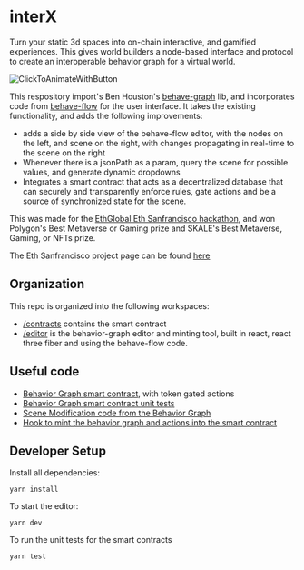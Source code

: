 # interX

Turn your static 3d spaces into on-chain interactive, and gamified experiences. This gives world builders a node-based interface and protocol to create an interoperable behavior graph for a virtual world.

![ClickToAnimateWithButton](https://user-images.githubusercontent.com/891755/202081868-2c602aee-cabd-49cd-8b81-459071e17749.gif)


This respository import's Ben Houston's [behave-graph](https://github.com/bhouston/behave-graph) lib, and incorporates code from [behave-flow](https://github.com/beeglebug/behave-flow) for the user interface. It takes the existing functionality, and adds the following improvements:

- adds a side by side view of the behave-flow editor, with the nodes on the left, and scene on the right, with changes propagating in real-time to the scene on the right
- Whenever there is a jsonPath as a param, query the scene for possible values, and generate dynamic dropdowns
- Integrates a smart contract that acts as a decentralized database that can securely and transparently enforce rules, gate actions and be a source of synchronized state for the scene.

This was made for the [EthGlobal Eth Sanfrancisco hackathon](https://sf.ethglobal.com/), and won Polygon's Best Metaverse or Gaming prize and SKALE's Best Metaverse, Gaming, or NFTs prize.

The Eth Sanfrancisco project page can be found [here](https://ethglobal.com/events/ethsanfrancisco2022/home)

## Organization

This repo is organized into the following workspaces:

- [/contracts](/contracts/) contains the smart contract
- [/editor](/editor/) is the behavior-graph editor and minting tool, built in react, react three fiber and using the behave-flow code.

## Useful code

- [Behavior Graph smart contract](/contracts/BehaviorGraph.sol), with token gated actions
- [Behavior Graph smart contract unit tests](/test/BehaviorGraph.ts)
- [Scene Modification code from the Behavior Graph](/editor/src/scene/useSceneModifier.ts)
- [Hook to mint the behavior graph and actions into the smart contract](/editor/src/hooks/useInteractiveWorldMinter.ts)

## Developer Setup

Install all dependencies:

    yarn install

To start the editor:

    yarn dev

To run the unit tests for the smart contracts

    yarn test
